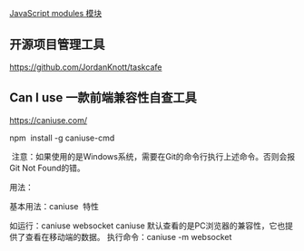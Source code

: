 [JavaScript modules 模块](https://developer.mozilla.org/zh-CN/docs/Web/JavaScript/Guide/Modules)

## 开源项目管理工具
https://github.com/JordanKnott/taskcafe

## Can I use 一款前端兼容性自查工具
https://caniuse.com/

npm  install -g caniuse-cmd

 注意：如果使用的是Windows系统，需要在Git的命令行执行上述命令。否则会报Git Not Found的错。

用法：

基本用法：caniuse  特性

如运行：caniuse websocket
caniuse 默认查看的是PC浏览器的兼容性，它也提供了查看在移动端的数据。
执行命令：caniuse -m websocket